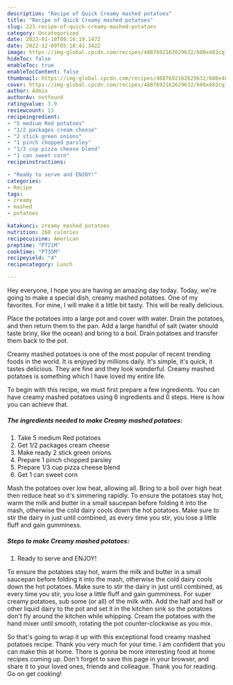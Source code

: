 ```yaml
---
description: "Recipe of Quick Creamy mashed potatoes"
title: "Recipe of Quick Creamy mashed potatoes"
slug: 223-recipe-of-quick-creamy-mashed-potatoes
category: Uncategorized
date: 2023-01-18T08:16:19.147Z
date: 2022-12-09T05:18:41.342Z
image: https://img-global.cpcdn.com/recipes/4887692162629632/680x482cq70/creamy-mashed-potatoes-recipe-main-photo.jpg
hideToc: false
enableToc: true
enableTocContent: false
thumbnail: https://img-global.cpcdn.com/recipes/4887692162629632/680x482cq70/creamy-mashed-potatoes-recipe-main-photo.jpg
cover: https://img-global.cpcdn.com/recipes/4887692162629632/680x482cq70/creamy-mashed-potatoes-recipe-main-photo.jpg
author: Admin
authorAv: notfound
ratingvalue: 3.9
reviewcount: 13
recipeingredient:
- "5 medium Red potatoes"
- "1/2 packages cream cheese"
- "2 stick green onions"
- "1 pinch chopped parsley"
- "1/3 cup pizza cheese blend"
- "1 can sweet corn"
recipeinstructions:

- "Ready to serve and ENJOY!"
categories:
- Recipe
tags:
- creamy
- mashed
- potatoes

katakunci: creamy mashed potatoes 
nutrition: 268 calories
recipecuisine: American
preptime: "PT21M"
cooktime: "PT35M"
recipeyield: "4"
recipecategory: Lunch

---
```



Hey everyone, I hope you are having an amazing day today. Today, we're going to make a special dish, creamy mashed potatoes. One of my favorites. For mine, I will make it a little bit tasty. This will be really delicious.

Place the potatoes into a large pot and cover with water. Drain the potatoes, and then return them to the pan. Add a large handful of salt (water should taste briny, like the ocean) and bring to a boil. Drain potatoes and transfer them back to the pot.

Creamy mashed potatoes is one of the most popular of recent trending foods in the world. It is enjoyed by millions daily. It's simple, it's quick, it tastes delicious. They are fine and they look wonderful. Creamy mashed potatoes is something which I have loved my entire life.


To begin with this recipe, we must first prepare a few ingredients. You can have creamy mashed potatoes using 6 ingredients and 0 steps. Here is how you can achieve that.

<!--inarticleads1-->

##### The ingredients needed to make Creamy mashed potatoes:

1. Take 5 medium Red potatoes
1. Get 1/2 packages cream cheese
1. Make ready 2 stick green onions
1. Prepare 1 pinch chopped parsley
1. Prepare 1/3 cup pizza cheese blend
1. Get 1 can sweet corn


Mash the potatoes over low heat, allowing all. Bring to a boil over high heat then reduce heat so it&#39;s simmering rapidly. To ensure the potatoes stay hot, warm the milk and butter in a small saucepan before folding it into the mash, otherwise the cold dairy cools down the hot potatoes. Make sure to stir the dairy in just until combined, as every time you stir, you lose a little fluff and gain gumminess. 

<!--inarticleads2-->

##### Steps to make Creamy mashed potatoes:


1. Ready to serve and ENJOY!

To ensure the potatoes stay hot, warm the milk and butter in a small saucepan before folding it into the mash, otherwise the cold dairy cools down the hot potatoes. Make sure to stir the dairy in just until combined, as every time you stir, you lose a little fluff and gain gumminess. For super creamy potatoes, sub some (or all) of the milk with. Add the half and half or other liquid dairy to the pot and set it in the kitchen sink so the potatoes don&#39;t fly around the kitchen while whipping. Cream the potatoes with the hand mixer until smooth, rotating the pot counter-clockwise as you mix. 

So that's going to wrap it up with this exceptional food creamy mashed potatoes recipe. Thank you very much for your time. I am confident that you can make this at home. There is gonna be more interesting food at home recipes coming up. Don't forget to save this page in your browser, and share it to your loved ones, friends and colleague. Thank you for reading. Go on get cooking!
